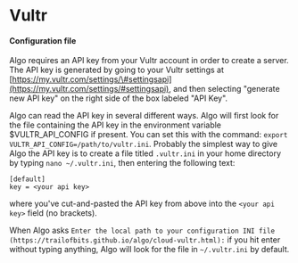 # Vultr

#### Configuration file

Algo requires an API key from your Vultr account in order to create a server. The API key is generated by going to your Vultr settings at [https://my.vultr.com/settings/\#settingsapi](https://my.vultr.com/settings/#settingsapi), and then selecting "generate new API key" on the right side of the box labeled "API Key".

Algo can read the API key in several different ways. Algo will first look for the file containing the API key in the environment variable $VULTR\_API\_CONFIG if present. You can set this with the command: `export VULTR_API_CONFIG=/path/to/vultr.ini`. Probably the simplest way to give Algo the API key is to create a file titled `.vultr.ini` in your home directory by typing `nano ~/.vultr.ini`, then entering the following text:

```text
[default]
key = <your api key>
```

where you've cut-and-pasted the API key from above into the `<your api key>` field \(no brackets\).

When Algo asks `Enter the local path to your configuration INI file (https://trailofbits.github.io/algo/cloud-vultr.html):` if you hit enter without typing anything, Algo will look for the file in `~/.vultr.ini` by default.

